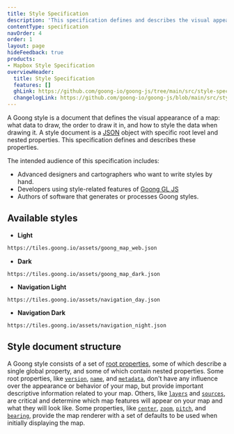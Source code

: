 ```yaml
---
title: Style Specification
description: 'This specification defines and describes the visual appearance of a map: what data to draw, the order to draw it in, and how to style the data when drawing it.'
contentType: specification
navOrder: 4
order: 1
layout: page
hideFeedback: true
products:
- Mapbox Style Specification
overviewHeader:
  title: Style Specification
  features: []
  ghLink: https://github.com/goong-io/goong-js/tree/main/src/style-spec
  changelogLink: https://github.com/goong-io/goong-js/blob/main/src/style-spec/CHANGELOG.md
---
```


A Goong style is a document that defines the visual appearance of a map: what data to draw, the order to draw it in, and how to style the data when drawing it. A style document is a [JSON](http://www.json.org/) object with specific root level and nested properties. This specification defines and describes these properties.

The intended audience of this specification includes:

- Advanced designers and cartographers who want to write styles by hand.
- Developers using style-related features of [Goong GL JS](https://github.com/goong-io/goong-js)
- Authors of software that generates or processes Goong styles.

## Available styles
- **Light**
```html
https://tiles.goong.io/assets/goong_map_web.json
```
- **Dark**
```
https://tiles.goong.io/assets/goong_map_dark.json
```
- **Navigation Light**
```
https://tiles.goong.io/assets/navigation_day.json
```
- **Navigation Dark**
```
https://tiles.goong.io/assets/navigation_night.json
```
## Style document structure

A Goong style consists of a set of [root properties](/goong-js-docs/style-spec/root), some of which describe a single global property, and some of which contain nested properties. Some root properties, like [`version`](/goong-js-docs/style-spec/root/#version), [`name`](/goong-js-docs/style-spec/root/#name), and [`metadata`](/goong-js-docs/style-spec/root/#metadata), don't have any influence over the appearance or behavior of your map, but provide important descriptive information related to your map. Others, like [`layers`](/goong-js-docs/style-spec/layers) and [`sources`](/goong-js-docs/style-spec/sources), are critical and determine which map features will appear on your map and what they will look like. Some properties, like [`center`](/goong-js-docs/style-spec/root/#center), [`zoom`](/goong-js-docs/style-spec/root/#zoom), [`pitch`](/goong-js-docs/style-spec/root/#pitch), and [`bearing`](/goong-js-docs/style-spec/root/#bearing), provide the map renderer with a set of defaults to be used when initially displaying the map.
